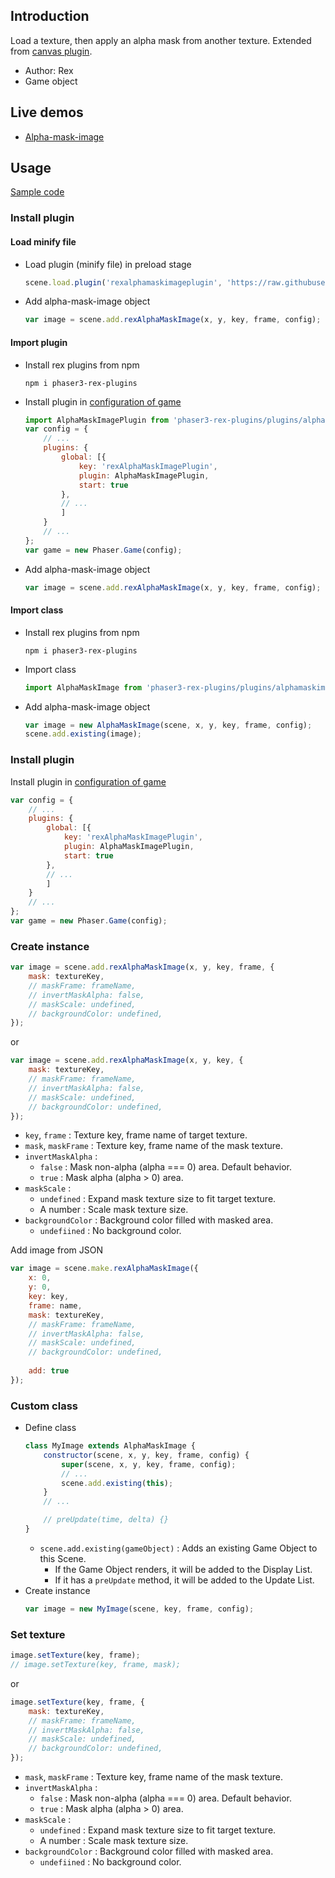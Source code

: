 ## Introduction

Load a texture, then apply an alpha mask from another texture. Extended from [canvas plugin](canvas.md).

- Author: Rex
- Game object

## Live demos

- [Alpha-mask-image](https://codepen.io/rexrainbow/pen/poLrpER)

## Usage

[Sample code](https://github.com/rexrainbow/phaser3-rex-notes/tree/master/examples/alpha-mask-image)

### Install plugin

#### Load minify file

- Load plugin (minify file) in preload stage
    ```javascript
    scene.load.plugin('rexalphamaskimageplugin', 'https://raw.githubusercontent.com/rexrainbow/phaser3-rex-notes/master/dist/rexalphamaskimageplugin.min.js', true);
    ```
- Add alpha-mask-image object
    ```javascript
    var image = scene.add.rexAlphaMaskImage(x, y, key, frame, config);
    ```

#### Import plugin

- Install rex plugins from npm
    ```
    npm i phaser3-rex-plugins
    ```
- Install plugin in [configuration of game](game.md#configuration)
    ```javascript
    import AlphaMaskImagePlugin from 'phaser3-rex-plugins/plugins/alphamaskimage-plugin.js';
    var config = {
        // ...
        plugins: {
            global: [{
                key: 'rexAlphaMaskImagePlugin',
                plugin: AlphaMaskImagePlugin,
                start: true
            },
            // ...
            ]
        }
        // ...
    };
    var game = new Phaser.Game(config);
    ```
- Add alpha-mask-image object
    ```javascript
    var image = scene.add.rexAlphaMaskImage(x, y, key, frame, config);
    ```

#### Import class

- Install rex plugins from npm
    ```
    npm i phaser3-rex-plugins
    ```
- Import class
    ```javascript
    import AlphaMaskImage from 'phaser3-rex-plugins/plugins/alphamaskimage.js';
    ```
- Add alpha-mask-image object
    ```javascript    
    var image = new AlphaMaskImage(scene, x, y, key, frame, config);
    scene.add.existing(image);
    ```

### Install plugin

Install plugin in [configuration of game](game.md#configuration)

```javascript
var config = {
    // ...
    plugins: {
        global: [{
            key: 'rexAlphaMaskImagePlugin',
            plugin: AlphaMaskImagePlugin,
            start: true
        },
        // ...
        ]
    }
    // ...
};
var game = new Phaser.Game(config);
```

### Create instance

```javascript
var image = scene.add.rexAlphaMaskImage(x, y, key, frame, {
    mask: textureKey,
    // maskFrame: frameName,
    // invertMaskAlpha: false,
    // maskScale: undefined,
    // backgroundColor: undefined,
});
```

or 

```javascript
var image = scene.add.rexAlphaMaskImage(x, y, key, {
    mask: textureKey,
    // maskFrame: frameName,
    // invertMaskAlpha: false,
    // maskScale: undefined,
    // backgroundColor: undefined,
});
```

- `key`, `frame` : Texture key, frame name of target texture.
- `mask`, `maskFrame` : Texture key, frame name of the mask texture.
- `invertMaskAlpha` :
    - `false` : Mask non-alpha (alpha === 0) area. Default behavior.
    - `true` : Mask alpha (alpha > 0) area.
- `maskScale` :
    - `undefined` : Expand mask texture size to fit target texture.
    - A number : Scale mask texture size.
- `backgroundColor` : Background color filled with masked area.
    - `undefiined` : No background color.


Add image from JSON

```javascript
var image = scene.make.rexAlphaMaskImage({
    x: 0,
    y: 0,
    key: key,
    frame: name,
    mask: textureKey,
    // maskFrame: frameName,
    // invertMaskAlpha: false,
    // maskScale: undefined,
    // backgroundColor: undefined,
    
    add: true
});
```

### Custom class

- Define class
    ```javascript
    class MyImage extends AlphaMaskImage {
        constructor(scene, x, y, key, frame, config) {
            super(scene, x, y, key, frame, config);
            // ...
            scene.add.existing(this);
        }
        // ...

        // preUpdate(time, delta) {}
    }
    ```
    - `scene.add.existing(gameObject)` : Adds an existing Game Object to this Scene.
        - If the Game Object renders, it will be added to the Display List.
        - If it has a `preUpdate` method, it will be added to the Update List.
- Create instance
    ```javascript
    var image = new MyImage(scene, key, frame, config);
    ```

### Set texture

```javascript
image.setTexture(key, frame);
// image.setTexture(key, frame, mask);
```

or

```javascript
image.setTexture(key, frame, {
    mask: textureKey,
    // maskFrame: frameName,
    // invertMaskAlpha: false,
    // maskScale: undefined,
    // backgroundColor: undefined,
});
```

- `mask`, `maskFrame` : Texture key, frame name of the mask texture.
- `invertMaskAlpha` :
    - `false` : Mask non-alpha (alpha === 0) area. Default behavior.
    - `true` : Mask alpha (alpha > 0) area.
- `maskScale` :
    - `undefined` : Expand mask texture size to fit target texture.
    - A number : Scale mask texture size.
- `backgroundColor` : Background color filled with masked area.
    - `undefiined` : No background color.